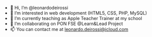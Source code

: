- 👋 Hi, I’m @leonardodeirossi
- 👀 I’m interested in web development (HTML5, CSS, PHP, MySQL)
- 🌱 I’m currently teaching as Apple Teacher Trainer at my school
- 💞️ I’m collaborating on PON FSE @Learn&Lead Project
- 📫 You can contact me at leonardo.deirossi@icloud.com

<!---
leonardodeirossi/leonardodeirossi is a ✨ special ✨ repository because its `README.md` (this file) appears on your GitHub profile.
You can click the Preview link to take a look at your changes.
--->
